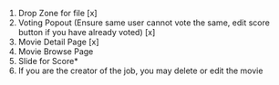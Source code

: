 1. Drop Zone for file [x]
2. Voting Popout (Ensure same user cannot vote the same, edit score button if you have already voted) [x]
3. Movie Detail Page [x]
4. Movie Browse Page
5. Slide for Score\*
6. If you are the creator of the job, you may delete or edit the movie
